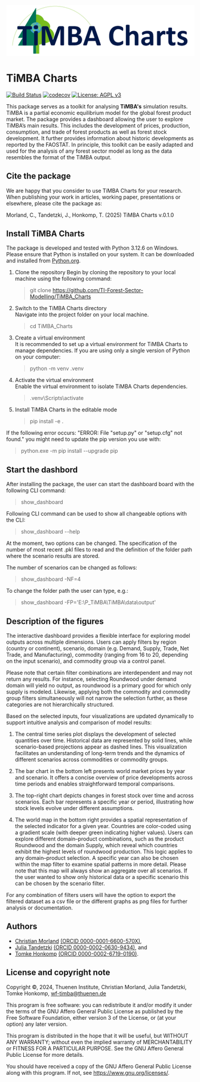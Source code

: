 ![TiMBA Logo](https://raw.githubusercontent.com/TI-Forest-Sector-Modelling/TiMBA_Charts/main/Toolbox/classes/assets/timba_charts_logo.png)

# TiMBA Charts

[![Build Status](https://github.com/TI-Forest-Sector-Modelling/TiMBA_Charts/actions/workflows/actions.yml/badge.svg)](https://github.com/TI-Forest-Sector-Modelling/TiMBA_Charts/actions/workflows/actions.yml)
[![codecov](https://codecov.io/gh/TI-Forest-Sector-Modelling/TiMBA_Charts/graph/badge.svg?token=S4TDJI4CC3)](https://codecov.io/gh/TI-Forest-Sector-Modelling/TiMBA_Charts)
[![License: AGPL v3](https://img.shields.io/badge/License-AGPL_v3-blue.svg)](https://www.gnu.org/licenses/agpl-3.0)

This package serves as a toolkit for analysing **TiMBA's** simulation results. TiMBA is a partial economic equilibrium model for the global forest product market. The package provides a dashboard allowing the user to explore TiMBA’s main results. This includes the development of prices, production, consumption, and trade of forest products as well as forest stock development. It further provides information about historic developments as reported by the FAOSTAT. In principle, this toolkit can be easily adapted and used for the analysis of any forest sector model as long as the data resembles the format of the TiMBA output. 

## Cite the package
We are happy that you consider to use TiMBA Charts for your research. When publishing your work in articles, working paper, presentations or elsewhere, please cite the package as:

Morland, C., Tandetzki, J., Honkomp, T. (2025) TiMBA Charts v.0.1.0

## Install TiMBA Charts

The package is developed and tested with Python 3.12.6 on Windows. Please ensure that Python is installed on your system. It can be downloaded and installed
from [Python.org](https://www.python.org/downloads/release/python-3126/).

1. Clone the repository
Begin by cloning the repository to your local machine using the following command: 
    >git clone https://github.com/TI-Forest-Sector-Modelling/TiMBA_Charts
   > 
2. Switch to the TiMBA Charts directory  
Navigate into the project folder on your local machine.
   >cd TiMBA_Charts
   >
3. Create a virtual environment  
It is recommended to set up a virtual environment for TiMBA Charts to manage dependencies. If you are using only a single version of Python on your computer:
   >python -m venv .venv
   >
1. Activate the virtual environment  
Enable the virtual environment to isolate TiMBA Charts dependencies. 
   >.venv\Scripts\activate
   >
1. Install TiMBA Charts in the editable mode  
   >pip install -e .

If the following error occurs: "ERROR: File "setup.py" or "setup.cfg" not found."
you might need to update the pip version you use with: 
>python.exe -m pip install --upgrade pip

## Start the dashbord
After installing the package, the user can start the dashboard board with the following CLI command:
> show_dashboard

Following CLI command can be used to show all changeable options with the CLI:
> show_dashboard --help

At the moment, two options can be changed. The specification of the number of most recent .pkl files to read and 
the definition of the folder path where the scenario results are stored.

The number of scenarios can be changed as follows:
> show_dashboard -NF=4

To change the folder path the user can type, e.g.:
> show_dashboard -FP='E:\P_TiMBA\TiMBA\data\output'

## Description of the figures
The interactive dashboard provides a flexible interface for exploring model outputs across multiple dimensions. Users can apply filters by region (country or continent), scenario, domain (e.g. Demand, Supply, Trade, Net Trade, and Manufacturing), commodity (ranging from 16 to 20, depending on the input scenario), and commodity group via a control panel. 

Please note that certain filter combinations are interdependent and may not return any results. For instance, selecting Roundwood under demand domain will yield no output, as roundwood is a primary good for which only supply is modeled. Likewise, applying both the commodity and commodity group filters simultaneously will not narrow the selection further, as these categories are not hierarchically structured.

Based on the selected inputs, four visualizations are updated dynamically to support intuitive analysis and comparison of model results:  

1. The central time series plot displays the development of selected quantities over time. Historical data are represented by solid lines, while scenario-based projections appear as dashed lines. This visualization facilitates an understanding of long-term trends and the dynamics of different scenarios across commodities or commodity groups.  

2. The bar chart in the bottom left presents world market prices by year and scenario. It offers a concise overview of price developments across time periods and enables straightforward temporal comparisons.  

3. The top-right chart depicts changes in forest stock over time and across scenarios. Each bar represents a specific year or period, illustrating how stock levels evolve under different assumptions.  

4. The world map in the bottom right provides a spatial representation of the selected indicator for a given year. Countries are color-coded using a gradient scale (with deeper green indicating higher values). Users can explore different domain–product combinations, such as the product Roundwood and the domain Supply, which reveal which countries exhibit the highest levels of roundwood production. This logic applies to any domain–product selection. A specific year can also be chosen within the map filter to examine spatial patterns in more detail. Please note that this map will always show an aggregate over all scenarios. If the user wanted to show only historical data or a specific scenario this can be chosen by the scenario filter.
   
For any combination of filters users will have the option to export the filtered dataset as a csv file or the different graphs as png files for further analysis or documentation.  

## Authors
- [Christian Morland](https://www.thuenen.de/de/fachinstitute/waldwirtschaft/personal/wissenschaftliches-personal/ehemalige-liste/christian-morland-msc) [(ORCID 0000-0001-6600-570X)](https://orcid.org/0000-0001-6600-570X), 
- [Julia Tandetzki](https://www.thuenen.de/de/fachinstitute/waldwirtschaft/personal/wissenschaftliches-personal/julia-tandetzki-msc) [(ORCID 0000-0002-0630-9434)](https://orcid.org/0000-0002-0630-9434), and 
- [Tomke Honkomp](https://www.thuenen.de/de/fachinstitute/waldwirtschaft/personal/wissenschaftliches-personal/tomke-honkomp-msc) [(ORCID 0000-0002-6719-0190)](https://orcid.org/0000-0002-6719-0190). 

## License and copyright note
Copyright ©, 2024, Thuenen Institute, Christian Morland, Julia Tandetzki,
 Tomke Honkomp, wf-timba@thuenen.de

This program is free software: you can redistribute it and/or modify
it under the terms of the GNU Affero General Public License as
published by the Free Software Foundation, either version 3 of the
License, or (at your option) any later version.

This program is distributed in the hope that it will be useful, but
WITHOUT ANY WARRANTY; without even the implied warranty of
MERCHANTABILITY or FITNESS FOR A PARTICULAR PURPOSE.  See the GNU
Affero General Public License for more details.

You should have received a copy of the GNU Affero General Public
License along with this program.  If not, see
<https://www.gnu.org/licenses/>.


